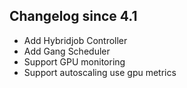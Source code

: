 Changelog since 4.1
--
* Add Hybridjob Controller
* Add Gang Scheduler
* Support GPU monitoring
* Support autoscaling use gpu metrics